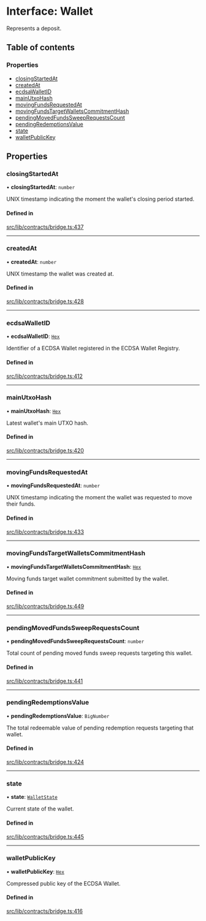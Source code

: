 # Interface: Wallet

Represents a deposit.

## Table of contents

### Properties

- [closingStartedAt](Wallet.md#closingstartedat)
- [createdAt](Wallet.md#createdat)
- [ecdsaWalletID](Wallet.md#ecdsawalletid)
- [mainUtxoHash](Wallet.md#mainutxohash)
- [movingFundsRequestedAt](Wallet.md#movingfundsrequestedat)
- [movingFundsTargetWalletsCommitmentHash](Wallet.md#movingfundstargetwalletscommitmenthash)
- [pendingMovedFundsSweepRequestsCount](Wallet.md#pendingmovedfundssweeprequestscount)
- [pendingRedemptionsValue](Wallet.md#pendingredemptionsvalue)
- [state](Wallet.md#state)
- [walletPublicKey](Wallet.md#walletpublickey)

## Properties

### closingStartedAt

• **closingStartedAt**: `number`

UNIX timestamp indicating the moment the wallet's closing period started.

#### Defined in

[src/lib/contracts/bridge.ts:437](https://github.com/keep-network/tmewc/blob/main/typescript/src/lib/contracts/bridge.ts#L437)

___

### createdAt

• **createdAt**: `number`

UNIX timestamp the wallet was created at.

#### Defined in

[src/lib/contracts/bridge.ts:428](https://github.com/keep-network/tmewc/blob/main/typescript/src/lib/contracts/bridge.ts#L428)

___

### ecdsaWalletID

• **ecdsaWalletID**: [`Hex`](../classes/Hex.md)

Identifier of a ECDSA Wallet registered in the ECDSA Wallet Registry.

#### Defined in

[src/lib/contracts/bridge.ts:412](https://github.com/keep-network/tmewc/blob/main/typescript/src/lib/contracts/bridge.ts#L412)

___

### mainUtxoHash

• **mainUtxoHash**: [`Hex`](../classes/Hex.md)

Latest wallet's main UTXO hash.

#### Defined in

[src/lib/contracts/bridge.ts:420](https://github.com/keep-network/tmewc/blob/main/typescript/src/lib/contracts/bridge.ts#L420)

___

### movingFundsRequestedAt

• **movingFundsRequestedAt**: `number`

UNIX timestamp indicating the moment the wallet was requested to move their
funds.

#### Defined in

[src/lib/contracts/bridge.ts:433](https://github.com/keep-network/tmewc/blob/main/typescript/src/lib/contracts/bridge.ts#L433)

___

### movingFundsTargetWalletsCommitmentHash

• **movingFundsTargetWalletsCommitmentHash**: [`Hex`](../classes/Hex.md)

Moving funds target wallet commitment submitted by the wallet.

#### Defined in

[src/lib/contracts/bridge.ts:449](https://github.com/keep-network/tmewc/blob/main/typescript/src/lib/contracts/bridge.ts#L449)

___

### pendingMovedFundsSweepRequestsCount

• **pendingMovedFundsSweepRequestsCount**: `number`

Total count of pending moved funds sweep requests targeting this wallet.

#### Defined in

[src/lib/contracts/bridge.ts:441](https://github.com/keep-network/tmewc/blob/main/typescript/src/lib/contracts/bridge.ts#L441)

___

### pendingRedemptionsValue

• **pendingRedemptionsValue**: `BigNumber`

The total redeemable value of pending redemption requests targeting that wallet.

#### Defined in

[src/lib/contracts/bridge.ts:424](https://github.com/keep-network/tmewc/blob/main/typescript/src/lib/contracts/bridge.ts#L424)

___

### state

• **state**: [`WalletState`](../enums/WalletState-1.md)

Current state of the wallet.

#### Defined in

[src/lib/contracts/bridge.ts:445](https://github.com/keep-network/tmewc/blob/main/typescript/src/lib/contracts/bridge.ts#L445)

___

### walletPublicKey

• **walletPublicKey**: [`Hex`](../classes/Hex.md)

Compressed public key of the ECDSA Wallet.

#### Defined in

[src/lib/contracts/bridge.ts:416](https://github.com/keep-network/tmewc/blob/main/typescript/src/lib/contracts/bridge.ts#L416)

